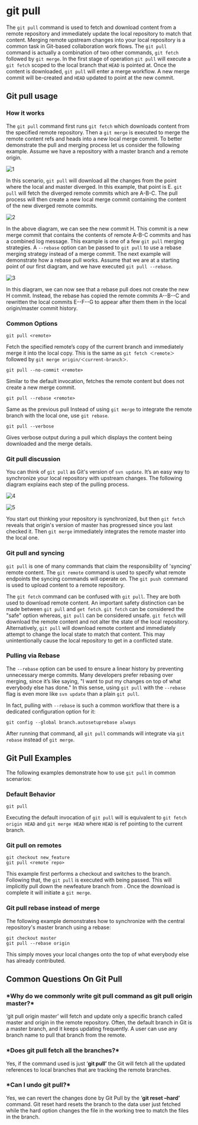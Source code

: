# git pull

The `git pull` command is used to fetch and download content from a remote repository and immediately update the local repository to match that content. Merging remote upstream changes into your local repository is a common task in Git-based collaboration work flows. The `git pull` command is actually a combination of two other commands, `git fetch` followed by `git merge`. In the first stage of operation `git pull` will execute a `git fetch` scoped to the local branch that `HEAD` is pointed at. Once the content is downloaded, `git pull` will enter a merge workflow. A new merge commit will be-created and `HEAD` updated to point at the new commit.

## Git pull usage

###  How it works

The `git pull` command first runs `git fetch` which downloads content from the specified remote repository. Then a `git merge` is executed to merge the remote content refs and heads into a new local merge commit. To better demonstrate the pull and merging process let us consider the following example. Assume we have a repository with a master branch and a remote origin.

![1](/home/luffy/Pictures/1.png)

In this scenario, `git pull` will download all the changes from the point where the local and master diverged. In this example, that point is E. `git pull` will fetch the diverged remote commits which are A-B-C. The pull process will then create a new local merge commit containing the content of the new diverged remote commits.

![2](/home/luffy/Pictures/2.png)

In the above diagram, we can see the new commit H. This commit is a new merge commit that contains the contents of remote A-B-C commits and has a combined log message. This example is one of a few `git pull` merging strategies. A `--rebase` option can be passed to `git pull` to use a rebase merging strategy instead of a merge commit. The next example will demonstrate how a rebase pull works. Assume that we are at a starting point of our first diagram, and we have executed `git pull --rebase`.

![3](/home/luffy/Pictures/3.png)

In this diagram, we can now see that a rebase pull does not create the new H commit. Instead, the rebase has copied the remote commits A--B--C and rewritten the local commits E--F--G to appear after them them in the local origin/master commit history.

### Common Options

```
git pull <remote>
```

Fetch the specified remote’s copy of the current branch and immediately merge it into the local copy. This is the same as `git fetch ＜remote＞` followed by `git merge origin/＜current-branch＞`.

```
git pull --no-commit <remote>
```

Similar to the default invocation, fetches the remote content but does not create a new merge commit.

```
git pull --rebase <remote>
```

Same as the previous pull Instead of using `git merge` to integrate the remote branch with the local one, use `git rebase`.

```
git pull --verbose
```

Gives verbose output during a pull which displays the content being downloaded and the merge details.

### Git pull discussion

You can think of `git pull` as Git's version of `svn update`. It’s an easy way to synchronize your local repository with upstream changes. The following diagram explains each step of the pulling process.

![4](/home/luffy/Pictures/4.png)

![5](/home/luffy/Pictures/5.png)

You start out thinking your repository is synchronized, but then `git fetch` reveals that origin's version of master has progressed since you last checked it. Then `git merge` immediately integrates the remote master into the local one.

### Git pull and syncing

`git pull` is one of many commands that claim the responsibility of 'syncing' remote content. The `git remote` command is used to specify what remote endpoints the syncing commands will operate on. The `git push `command is used to upload content to a remote repository.

The `git fetch` command can be confused with `git pull`. They are both used to download remote content. An important safety distinction can be made between `git pull` and `get fetch`. `git fetch` can be considered the "safe" option whereas, `git pull` can be considered unsafe. `git fetch` will download the remote content and not alter the state of the local repository. Alternatively, `git pull` will download remote content and immediately attempt to change the local state to match that content. This may unintentionally cause the local repository to get in a conflicted state.

### Pulling via Rebase

The `--rebase` option can be used to ensure a linear history by preventing unnecessary merge commits. Many developers prefer rebasing over merging, since it’s like saying, "I want to put my changes on top of what everybody else has done." In this sense, using `git pull` with the `--rebase` flag is even more like `svn update` than a plain `git pull`.

In fact, pulling with `--rebase` is such a common workflow that there is a dedicated configuration option for it:

```
git config --global branch.autosetuprebase always
```

After running that command, all `git pull` commands will integrate via `git rebase` instead of `git merge`.

## Git Pull Examples

The following examples demonstrate how to use `git pull` in common scenarios:

### Default Behavior

```
git pull
```

Executing the default invocation of `git pull` will is equivalent to `git fetch origin HEAD` and `git merge HEAD` where `HEAD` is ref pointing to the current branch.

### Git pull on remotes

```
git checkout new_feature
git pull <remote repo>
```

This example first performs a checkout and switches to the branch. Following that, the `git pull` is executed with being passed. This will implicitly pull down the newfeature branch from . Once the download is complete it will initiate a `git merge`.

### Git pull rebase instead of merge

The following example demonstrates how to synchronize with the central repository's master branch using a rebase:

```
git checkout master
git pull --rebase origin
```

This simply moves your local changes onto the top of what everybody else has already contributed.

## Common Questions On Git Pull

### ***Why do we commonly write git pull command as git pull origin master?\***

‘git pull origin master’ will fetch and update only a specific branch called master and origin in the remote repository. Often, the default branch in Git is a master branch, and it keeps updating frequently. A user can use any branch name to pull that branch from the remote.

### ***Does git pull fetch all the branches?\***

Yes, if the command used is just ‘**git pull’** the Git will fetch all the updated references to local branches that are tracking the remote branches.

### ***Can I undo git pull?\***

Yes, we can revert the changes done by Git Pull by the ‘**git reset –hard’** command. Git reset hard resets the branch to the data user just fetched while the hard option changes the file in the working tree to match the files in the branch.